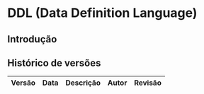 # DDL (Data Definition Language)

## Introdução

## Histórico de versões

| Versão | Data       | Descrição                                        | Autor                                                 | Revisão                                                 |
| :----: | :--------: | :----------------------------------------------: | :---------------------------------------------------: | :-----------------------------------------------------: |